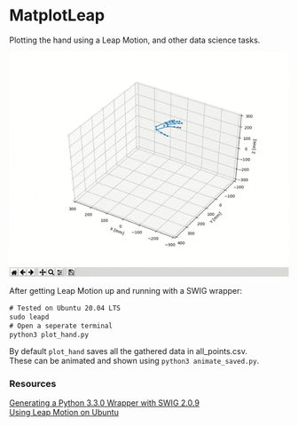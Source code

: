 # MatplotLeap
Plotting the hand using a Leap Motion, and other data science tasks.  

![Plotting the hand in MatplotLib](media/MatPlotLeap.gif?raw=true)

After getting Leap Motion up and running with a SWIG wrapper:

```
# Tested on Ubuntu 20.04 LTS
sudo leapd
# Open a seperate terminal
python3 plot_hand.py
```
  
By default `plot_hand` saves all the gathered data in all_points.csv.   
These can be animated and shown using `python3 animate_saved.py`.   
  
### Resources
[Generating a Python 3.3.0 Wrapper with SWIG 2.0.9](https://support.leapmotion.com/hc/en-us/articles/360004362237-Generating-a-Python-3-3-0-Wrapper-with-SWIG-2-0-9)  
[Using Leap Motion on Ubuntu](https://blog.keithkim.com/2020/07/note-leap-motion-on-ubuntu-2004.html)
